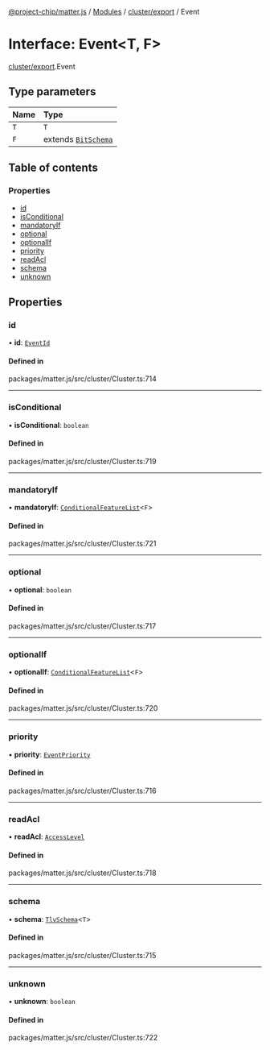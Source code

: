 [@project-chip/matter.js](../README.md) / [Modules](../modules.md) / [cluster/export](../modules/cluster_export.md) / Event

# Interface: Event<T, F\>

[cluster/export](../modules/cluster_export.md).Event

## Type parameters

| Name | Type |
| :------ | :------ |
| `T` | `T` |
| `F` | extends [`BitSchema`](../modules/schema_export.md#bitschema) |

## Table of contents

### Properties

- [id](cluster_export.Event.md#id)
- [isConditional](cluster_export.Event.md#isconditional)
- [mandatoryIf](cluster_export.Event.md#mandatoryif)
- [optional](cluster_export.Event.md#optional)
- [optionalIf](cluster_export.Event.md#optionalif)
- [priority](cluster_export.Event.md#priority)
- [readAcl](cluster_export.Event.md#readacl)
- [schema](cluster_export.Event.md#schema)
- [unknown](cluster_export.Event.md#unknown)

## Properties

### id

• **id**: [`EventId`](../modules/datatype_export.md#eventid)

#### Defined in

packages/matter.js/src/cluster/Cluster.ts:714

___

### isConditional

• **isConditional**: `boolean`

#### Defined in

packages/matter.js/src/cluster/Cluster.ts:719

___

### mandatoryIf

• **mandatoryIf**: [`ConditionalFeatureList`](../modules/cluster_export.md#conditionalfeaturelist)<`F`\>

#### Defined in

packages/matter.js/src/cluster/Cluster.ts:721

___

### optional

• **optional**: `boolean`

#### Defined in

packages/matter.js/src/cluster/Cluster.ts:717

___

### optionalIf

• **optionalIf**: [`ConditionalFeatureList`](../modules/cluster_export.md#conditionalfeaturelist)<`F`\>

#### Defined in

packages/matter.js/src/cluster/Cluster.ts:720

___

### priority

• **priority**: [`EventPriority`](../enums/cluster_export.EventPriority.md)

#### Defined in

packages/matter.js/src/cluster/Cluster.ts:716

___

### readAcl

• **readAcl**: [`AccessLevel`](../enums/cluster_export.AccessLevel.md)

#### Defined in

packages/matter.js/src/cluster/Cluster.ts:718

___

### schema

• **schema**: [`TlvSchema`](../classes/tlv_export.TlvSchema.md)<`T`\>

#### Defined in

packages/matter.js/src/cluster/Cluster.ts:715

___

### unknown

• **unknown**: `boolean`

#### Defined in

packages/matter.js/src/cluster/Cluster.ts:722
